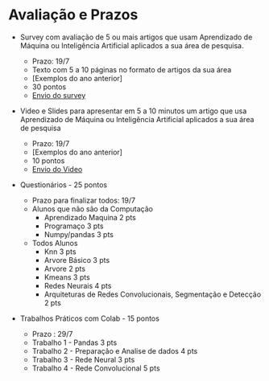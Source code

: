 # Avaliação e Prazos




* Survey com avaliação de 5 ou mais artigos que usam Aprendizado de Máquina ou Inteligência Artificial aplicados a sua área de pesquisa.
    * Prazo: 19/7
    * Texto com 5 a 10 páginas no formato de artigos da sua área
    * [Exemplos do ano anterior]
    * 30 pontos
    * [Envio do survey](https://forms.gle/siL4LjjKkjm5zHFm7)
* Video e Slides para apresentar em 5 a 10 minutos um artigo que usa Aprendizado de Máquina ou Inteligência Artificial aplicados a sua área de pesquisa
    * Prazo: 19/7
    * [Exemplos do ano anterior]
    * 10 pontos
    * [Envio do Video](https://forms.gle/QejQNwMRh3DbXYq46)
* Questionários - 25 pontos
    * Prazo para finalizar todos: 19/7
    * Alunos que não são da Computação
      * Aprendizado Maquina 2 pts
      * Programaço 3 pts
      * Numpy/pandas 3 pts
    * Todos Alunos
      * Knn 3 pts
      * Arvore Básico 3 pts
      * Arvore 2 pts
      * Kmeans 3 pts
      * Redes Neurais 4 pts
      * Arquiteturas de Redes Convolucionais, Segmentação e Detecção 2 pts  

* Trabalhos Práticos com Colab - 15 pontos
   * Prazo : 29/7
   * Trabalho 1 - Pandas 3 pts
   * Trabalho 2 - Preparação e Analise de dados 4 pts
   * Trabalho 3 - Rede Neural 3 pts
   * Trabalho 4 - Rede Convolucional 5 pts
